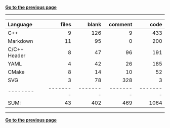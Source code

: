 [**Go to the previous page**](../../README.md)

----

Language|files|blank|comment|code
:-------|-------:|-------:|-------:|-------:
C++|9|126|9|433
Markdown|11|95|0|200
C/C++ Header|8|47|96|191
YAML|4|42|26|185
CMake|8|14|10|52
SVG|3|78|328|3
--------|--------|--------|--------|--------
SUM:|43|402|469|1064

----


[**Go to the previous page**](../../README.md)
